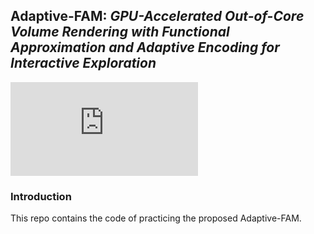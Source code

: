 ## Adaptive-FAM: *GPU-Accelerated Out-of-Core Volume Rendering with Functional Approximation and Adaptive Encoding for Interactive Exploration*

![results](https://github.com/adaptive-fam/Adaptive-FAM/flame_blocks_small.md)

### Introduction
This repo contains the code of practicing the proposed Adaptive-FAM.
